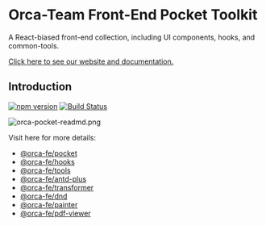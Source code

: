 # Orca-Team Front-End Pocket Toolkit

A React-biased front-end collection, including UI components, hooks, and common-tools.

[Click here to see our website and documentation.](https://orca.nicokam.work/)

## Introduction

[![npm version](https://badge.fury.io/js/%40orca-fe%2Fpocket.svg)](https://badge.fury.io/js/%40orca-fe%2Fpocket)
[![Build Status](https://travis-ci.com/orca-team/orca-fe-pocket.svg?branch=master)](https://travis-ci.com/orca-team/orca-fe-pocket)

![orca-pocket-readmd.png](/assets-readme/orca-pocket-readmd.png)

Visit here for more details:

- [@orca-fe/pocket](https://orca.nicokam.work/components)
- [@orca-fe/hooks](https://orca.nicokam.work/hooks)
- [@orca-fe/tools](https://orca.nicokam.work/tools)
- [@orca-fe/antd-plus](https://orca.nicokam.work/antd-pluses)
- [@orca-fe/transformer](https://orca.nicokam.work/pro-component/transformers)
- [@orca-fe/dnd](https://orca.nicokam.work/pro-component/dnds)
- [@orca-fe/painter](https://orca.nicokam.work/pro-component/painters)
- [@orca-fe/pdf-viewer](https://orca.nicokam.work/pro-component/pdf-viewers)
